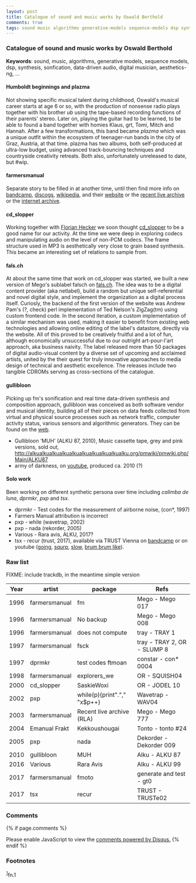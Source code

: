 ```yaml
---
layout: post
title: Catalogue of sound and music works by Oswald Berthold
comments: true
tags: sound music algorithms generative-models sequence-models dsp synthesis sonfication data-driven-audio digital-musician aesthetics-ng
---
```


### Catalogue of sound and music works by Oswald Berthold

__Keywords__: sound, music, algorithms, generative models, sequence
models, dsp, synthesis, sonfication, data-driven audio, digital musician, aesthetics-ng, ...

#### Humboldt beginnings and plazma

Not showing specific musical talent during childhood, Oswald's musical
career starts at age 6 or so, with the production of nonsense radio
plays together with his brother *ub* using the tape-based recording
functions of their parents' stereo. Later on, playing the guitar had
to be learned, to be able to found a band together with homies Klaus,
grt, Tomi, Mitch and Hannah. After a few transformations, this band
became *plazma* which was a unique outfit within the ecosystem of
teenager-run bands in the city of Graz, Austria, at that time. plazma
has two albums, both self-produced at ultra-low budget, using advanced
track-bouncing techniques and countryside creativity retreats. Both
also, unfortunately unreleased to date, but #wip.

#### farmersmanual

Separate story to be filled in at another time, until then find more
info on [bandcamp](https://farmersmanual.bandcamp.com/),
[discogs](https://www.discogs.com/artist/356-Farmers-Manual),
[wikipedia](https://en.wikipedia.org/wiki/Farmers_Manual), and their
[website](http://web.fm) or the [recent live
archive](http://rla.web.fm) or the [internet
archive](https://archive.org/search.php?query=farmersmanual).

#### cd_slopper

Working together with [Florian
Hecker](http://florianhecker.blogspot.com/) we soon thought
[cd_slopper](https://www.discogs.com/artist/11328-CD_slopper) to be a
good name for our activity. At the time we were deep in exploring
codecs and manipulating audio on the level of non-PCM codecs. The
frame structure used in MP3 is aesthetically very close to grain based
synthesis. This became an interesting set of relations to sample from.

#### fals.ch

At about the same time that work on cd_slopper was started, we built a
new version of Mego's sublabel falsch on
[fals.ch](web.archive.org/web/19991218005216/http://fals.ch). The idea
was to be a digital content provider (aka netlabel), build a random
but unique self-referential and novel digital style, and implement the
organization as a digital process itself. Curiosly, the backend of the
first version of the website was Andrew Pam's (?, check) perl
implementation of Ted Nelson's ZigZag(tm) using custom frontend
code. In the second iteration, a custom implementation of a similar
mechanism was used, making it easier to benefit from existing web
technologies and allowing online editing of the label's datastore,
directly via the website. All of this proved to be creatively fruitful
and a lot of fun, although economically unsuccessful due to our
outright art-pour-l'art approach, aka business naivity. The label
released more than 50 packages of digital audio-visual content by a
diverse set of upcoming and acclaimed artists, united by the their
quest for truly innovative approaches to media design of technical and
aesthetic excellence. The releases include two tangible CDROMs serving
as cross-sections of the catalogue.

#### gullibloon

Picking up fm's sonification and real time data-driven synthesis and
composition approach, gullibloon was conceived as both software vendor
and musical identity, building all of their pieces on data feeds
collected from virtual and physical source processes such as network
traffic, computer activity status, various sensors and algorithmic
generators. They can be found on the [web](https://gullibloon.org).

 - Gullibloon 'MUH' (ALKU 87, 2010), Music cassette tape, grey and pink versions, sold out, <http://alkualkualkualkualkualkualkualkualkualku.org/pmwiki/pmwiki.php/Main/ALKU87>
 - army of darkness, on [youtube](https://www.youtube.com/watch?v=a7nEPDXEioM&t=28s), produced ca. 2010 (?)

#### Solo work

Been working on different synthetic persona over time including
*calimba de luna*, *dprmkr*, *pxp* and *tsx*.

 - dprmkr - Test codes for the measurement of airborne noise, (con*, 1997)
  - Farmers Manual attribution is incorrect
 - pxp - while (wavetrap, 2002)
 - pxp - nada (rekorder, 2005)
 - Various - Rara avis, ALKU, 2017?
 - tsx - recur (trust, 2017), available via TRUST Vienna on
   [bandcamp](https://trust.bandcamp.com/album/recur) or on youtube
   ([going](https://www.youtube.com/watch?v=K6gjx773udo),
   [squrp](https://www.youtube.com/watch?v=lSqJ-OmqtDA),
   [slow](https://www.youtube.com/watch?v=-MyBKmX7xpA), [brum brum
   like](https://www.youtube.com/watch?v=oEtSrK6kbO4)).
   
### Raw list

FIXME: include trackdb, in the meantime simple version

| **Year** | **artist** | **package** | **Refs**|
| -------- | ---------- | ----------- | ------- |
|  1996    | farmersmanual | fm | Mego - Mego 017 |
| 1996     | farmersmanual | No backup | Mego - Mego 008 |
| 1996     | farmersmanual | does not compute | tray - TRAY 1 |
| 1997     | farmersmanual | fsck | tray - TRAY 2, OR - SLUMP 8 |
| 1997     | dprmkr        | test codes ftmoan | constar - con\* 0004 |
| 1998     | farmersmanual | explorers\_we | OR - SQUISH04 |
| 2000     | cd\_slopper   | SaskieWoxi | OR - JODEL 10 |
| 2002     | pxp           | while(p){print"."," "x$p++} | Wavetrap - WAV04 |
| 2003     | farmersmanual | Recent live archive (RLA) | Mego - Mego 777 |
| 2004     | Emanual Frakt | Kekkoushougai             | Tonto - tonto #24 |
| 2005     | pxp           | nada                      | Dekorder - Dekorder 009 |
| 2010     | gullibloon    | MUH                       | Alku - ALKU 87 |
| 2016     | Various       | Rara Avis | Alku - ALKU 99 |
| 2017     | farmersmanual | fmoto | generate and test - gt0 |
| 2017     | tsx           | recur | TRUST - TRUSTe02 | 

<!--
References: autopop, augmented creativity, augmented editing,
teaching, game sounds, sonification, information sound scapes.
-->

<!-- {% include archive.html %} -->

### Comments

{% if page.comments %}
<div id="disqus_thread"></div>
<script>

/**
*  RECOMMENDED CONFIGURATION VARIABLES: EDIT AND UNCOMMENT THE SECTION BELOW TO INSERT DYNAMIC VALUES FROM YOUR PLATFORM OR CMS.
*  LEARN WHY DEFINING THESE VARIABLES IS IMPORTANT: https://disqus.com/admin/universalcode/#configuration-variables*/
/*
var disqus_config = function () {
this.page.url = PAGE_URL;  // Replace PAGE_URL with your page's canonical URL variable
this.page.identifier = PAGE_IDENTIFIER; // Replace PAGE_IDENTIFIER with your page's unique identifier variable
};
*/
(function() { // DON'T EDIT BELOW THIS LINE
var d = document, s = d.createElement('script');
s.src = '//x75.disqus.com/embed.js';
s.setAttribute('data-timestamp', +new Date());
(d.head || d.body).appendChild(s);
})();
</script>
<noscript>Please enable JavaScript to view the <a href="https://disqus.com/?ref_noscript">comments powered by Disqus.</a></noscript>
{% endif %}

### Footnotes

<sup><a id="fn.1" href="#fnr.1">1</a></sup>fn.1
